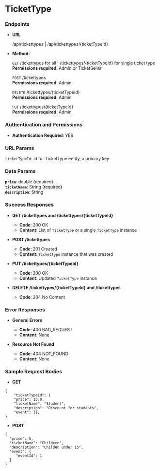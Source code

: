 # **TicketType**

### Endpoints

- **URL**

  /api/tickettypes | /api/tickettypes/{ticketTypeId}

- **Method:**

  `GET` /tickettypes for all | /tickettypes/{ticketTypeId} for single ticket type<br />
  **Permissions required**: Admin or TicketSeller<br />

  `POST` /tickettypes<br />
  **Permissions required**: Admin<br />

  `DELETE` /tickettypes/{ticketTypeId}<br />
  **Permissions required**: Admin<br />

  `PUT` /tickettypes/{ticketTypeId}<br />
  **Permissions required**: Admin<br />

### Authentication and Permissions

- **Authentication Required**: YES

### URL Params

`ticketTypeId`: id for TicketType entity, a primary key

### Data Params

**`price`**: double (required)<br />
**`ticketName`**: String (required)<br />
**`description`**: String

### Success Responses

- **GET /tickettypes and /tickettypes/{ticketTypeId}**

  - **Code**: 200 OK
  - **Content**: List of `TicketType` or a single `TicketType` instance

- **POST /tickettypes**

  - **Code**: 201 Created
  - **Content**: `TicketType` instance that was created

- **PUT /tickettypes/{ticketTypeId}**

  - **Code**: 200 OK
  - **Content**: Updated `TicketType` instance

- **DELETE /tickettypes/{ticketTypeId} and /tickettypes**
  - **Code**: 204 No Content

### Error Responses

- **General Errors**

  - **Code**: 400 BAD_REQUEST
  - **Content**: None

- **Resource Not Found**
  - **Code**: 404 NOT_FOUND
  - **Content**: None

### Sample Request Bodies

- **GET**

```
{
    "ticketTypeId": 1
    "price": 15.0,
    "ticketName": "Student",
    "description": "Discount for students",
    "event": {},
}
```

- **POST**

```
{
  "price": 5,
  "ticketName": "Children",
  "description": "Childen under 15",
  "event": {
     "eventId": 1
  }
}
```
